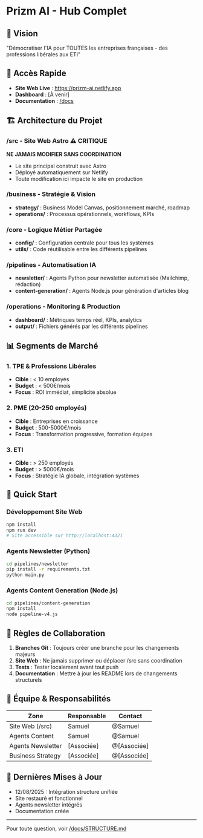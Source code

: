 # Prizm AI - Hub Complet

## 🎯 Vision
"Démocratiser l'IA pour TOUTES les entreprises françaises - des professions libérales aux ETI"

## 🚀 Accès Rapide
- **Site Web Live** : https://prizm-ai.netlify.app
- **Dashboard** : [À venir]
- **Documentation** : [/docs](./docs)

## 🏗️ Architecture du Projet

### /src - Site Web Astro ⚠️ CRITIQUE
**NE JAMAIS MODIFIER SANS COORDINATION**
- Le site principal construit avec Astro
- Déployé automatiquement sur Netlify
- Toute modification ici impacte le site en production

### /business - Stratégie & Vision
- **strategy/** : Business Model Canvas, positionnement marché, roadmap
- **operations/** : Processus opérationnels, workflows, KPIs

### /core - Logique Métier Partagée
- **config/** : Configuration centrale pour tous les systèmes
- **utils/** : Code réutilisable entre les différents pipelines

### /pipelines - Automatisation IA
- **newsletter/** : Agents Python pour newsletter automatisée (Mailchimp, rédaction)
- **content-generation/** : Agents Node.js pour génération d'articles blog

### /operations - Monitoring & Production
- **dashboard/** : Métriques temps réel, KPIs, analytics
- **output/** : Fichiers générés par les différents pipelines

## 📊 Segments de Marché

### 1. TPE & Professions Libérales
- **Cible** : < 10 employés
- **Budget** : < 500€/mois
- **Focus** : ROI immédiat, simplicité absolue

### 2. PME (20-250 employés)
- **Cible** : Entreprises en croissance
- **Budget** : 500-5000€/mois
- **Focus** : Transformation progressive, formation équipes

### 3. ETI
- **Cible** : > 250 employés
- **Budget** : > 5000€/mois
- **Focus** : Stratégie IA globale, intégration systèmes

## 🚀 Quick Start

### Développement Site Web
```bash
npm install
npm run dev
# Site accessible sur http://localhost:4321
```

### Agents Newsletter (Python)
```bash
cd pipelines/newsletter
pip install -r requirements.txt
python main.py
```

### Agents Content Generation (Node.js)
```bash
cd pipelines/content-generation
npm install
node pipeline-v4.js
```

## 📝 Règles de Collaboration

1. **Branches Git** : Toujours créer une branche pour les changements majeurs
2. **Site Web** : Ne jamais supprimer ou déplacer /src sans coordination
3. **Tests** : Tester localement avant tout push
4. **Documentation** : Mettre à jour les README lors de changements structurels

## 👥 Équipe & Responsabilités

| Zone | Responsable | Contact |
|------|------------|---------|
| Site Web (/src) | Samuel | @Samuel |
| Agents Content | Samuel | @Samuel |
| Agents Newsletter | [Associée] | @[Associée] |
| Business Strategy | [Associée] | @[Associée] |

## 📅 Dernières Mises à Jour
- 12/08/2025 : Intégration structure unifiée
- Site restauré et fonctionnel
- Agents newsletter intégrés
- Documentation créée

---
Pour toute question, voir [/docs/STRUCTURE.md](./docs/STRUCTURE.md)
